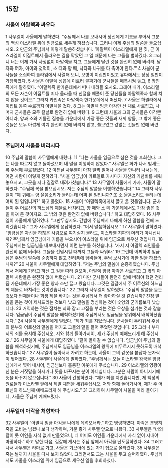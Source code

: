## 15장
### 사울이 아말렉과 싸우다
1 사무엘이 사울에게 말하였다. “주님께서 나를 보내시어 당신에게 기름을 부어서 그분의 백성 이스라엘 위에 임금으로 세우게 하셨습니다. 그러니 이제 주님의 말씀을 들으십시오.
2 만군의 주님께서 이렇게 말씀하셨습니다. ‘아말렉이 이스라엘에게 한 짓, 곧 이스라엘이 이집트에서 올라오는 길을 막았던 그 일 때문에 나는 그들을 벌하겠다.
3 그러니 너는 이제 가서 사정없이 아말렉을 치고, 그들에게 딸린 것을 완전히 없애 버려라. 남자와 여자, 아이와 젖먹이, 소 떼와 양 떼, 낙타와 나귀를 다 죽여야 한다.’”
4 사울이 군사들을 소집하여 틀라임에서 사열해 보니, 보병이 이십만이었고 유다에서도 장정 일만이 가담하였다.
5 사울은 아말렉 성읍에 이르러 골짜기에 군사들을 매복시켜 놓고,
6 카인족에게 말하였다. “아말렉족 한가운데에서 떠나 내려들 오시오. 그래야 내가, 이스라엘의 모든 자손이 이집트를 떠나 올라올 때 친절을 베풀어 준 당신들을 아말렉족과 함께 치지 않을 것이오.” 그러자 카인족은 아말렉족 한가운데에서 떠났다.
7 사울은 하윌라에서 이집트 동쪽 수르까지 아말렉을 쳤다.
8 그는 아말렉 임금 아각만 산 채로 사로잡고, 나머지 군사들은 모두 칼날로 완전히 없애 버렸다.
9 그런데 사울과 그의 군사들은 아각뿐 아니라, 양과 소와 기름진 짐승들 가운데에서 가장 좋은 것들과 새끼 양들, 그 밖에 좋은 것들은 모두 아깝게 여겨 완전히 없애 버리지 않고, 쓸모없고 값없는 것들만 없애 버렸다.
### 주님께서 사울을 버리시다
10 주님의 말씀이 사무엘에게 내렸다.
11 “나는 사울을 임금으로 삼은 것을 후회한다. 그는 나를 따르지 않고 돌아섰으며 내 말을 이행하지 않았다.” 사무엘은 화가 나서 밤새도록 주님께 부르짖었다.
12 이튿날 사무엘이 아침 일찍 일어나 사울을 만나러 나서는데, 어떤 사람이 이렇게 전하였다. “사울 임금님이 카르멜로 가시다가 자신의 기념비를 세워 놓으시고, 그곳을 지나 길갈로 내려가셨습니다.”
13 사무엘이 사울에게 가자, 사울이 말하였다. “주님께 복을 받으십시오. 저는 주님의 말씀을 이행하였습니다.”
14 그러자 사무엘이 “제 귀에는 양 울음소리가 들리는데 어찌 된 일입니까? 또 소 울음소리도 들리는데 어찌 된 일입니까?” 하고 물었다.
15 사울이 “아말렉족에게서 끌고 온 것들입니다. 군사들이 주 어르신의 하느님께 제물로 바치려고, 양 떼와 소 떼 가운데에서도 가장 좋은 것을 아껴 둔 것이지요. 그 밖의 것은 완전히 없애 버렸습니다.” 하고 대답하였다.
16 사무엘이 사울에게 말하였다. “그만두십시오. 간밤에 주님께서 나에게 하신 말씀을 전해 드리겠습니다.” 그가 사무엘에게 응답하였다. “어서 말씀하십시오.”
17 사무엘이 말하였다. “임금님은 자신을 하찮은 사람으로 여기실지 몰라도, 이스라엘 지파의 머리가 아니십니까? 주님께서 임금님에게 기름을 부으시어 이스라엘 위에 임금으로 세우신 것입니다.
18 주님께서는 임금님을 내보내시면서 이런 분부를 하셨습니다. ‘가서 저 아말렉 죄인들을 완전히 없애 버려라. 그들을 전멸시킬 때까지 그들과 싸워라.’
19 그런데 어찌하여 임금님은 주님의 말씀에 순종하지 않고 전리품에 덤벼들어, 주님 보시기에 악한 일을 하셨습니까?”
20 사울이 사무엘에게 대답하였다. “저는 주님의 말씀에 순종하였습니다. 주님께서 저에게 가라고 하신 그 길을 따라 걸으며, 아말렉 임금 아각은 사로잡고 그 밖의 아말렉 사람들은 완전히 없애 버렸습니다.
21 다만 군사들이 완전히 없애 버려야 했던 전리품 가운데에서 가장 좋은 양과 소만 끌고 왔습니다. 그것은 길갈에서 주 어르신의 하느님께 제물로 바치려는 것이었습니다.”
22 그러자 사무엘이 말하였다. “주님의 말씀을 듣는 것보다 번제물이나 희생 제물 바치는 것을 주님께서 더 좋아하실 것 같습니까? 진정 말씀을 듣는 것이 제사드리는 것보다 낫고 말씀을 명심하는 것이 숫양의 굳기름보다 낫습니다.
23 거역하는 것은 점치는 죄와 같고 고집을 부리는 것은 우상을 섬기는 것과 같습니다. 임금님이 주님의 말씀을 배척하셨기에 주님께서도 임금님을 왕위에서 배척하셨습니다.”
24 사울이 사무엘에게 빌었다. “제가 죄를 지었습니다. 군사들이 두려워서 주님의 분부와 어르신의 말씀을 어기고 그들의 말을 들어 주었던 것입니다.
25 그러니 부디 저의 죄를 용서해 주십시오. 저와 함께 돌아가시어, 제가 주님께 예배드리게 해 주십시오.”
26 사무엘이 사울에게 대답하였다. “같이 돌아갈 수 없습니다. 임금님이 주님의 말씀을 배척하셨기에, 주님께서도 임금님을 이스라엘의 왕위에 머무르시지 못하도록 배척하셨습니다.”
27 사무엘이 돌아서서 가려고 하는데, 사울이 그의 겉옷을 붙잡자 옷자락이 찢어졌다.
28 사무엘이 사울에게 말하였다. “주님께서는 오늘 이스라엘 왕국을 임금님에게서 찢어 내시어, 임금님보다 훌륭한 이웃에게 주셨습니다.
29 이스라엘의 영광이신 분은 거짓말을 하시거나 뜻을 바꾸시는 분이 아니십니다. 그분은 사람이 아니시기에 뜻을 바꾸지 않으십니다.”
30 사울이 간청하였다. “제가 죄를 지었습니다만, 제 백성의 원로들과 이스라엘 앞에서 제발 체면을 세워주십시오. 저와 함께 돌아가시어, 제가 주 어르신의 하느님께 예배드리게 해 주십시오.”
31 그리하여 사무엘이 사울을 따라 돌아가니, 사울은 주님께 예배드렸다.
### 사무엘이 아각을 처형하다
32 사무엘이 “아말렉 임금 아각을 나에게 데려오너라.” 하고 명령하였다. 아각은 분명히 죽을 고비는 넘겼나 보다 생각하며, 기분 좋게 사무엘 앞으로 나왔다.
33 사무엘은 “너의 칼이 뭇 여인을 자식 없게 만들었으니, 네 어미도 여인들 가운데에서 자식 없이 지내야 마땅하다.” 하고 말한 다음, 길갈에 계시는 주님 앞에서 아각을 난도질하였다.
34 그러고 나서 사무엘은 라마로 가고, 사울은 기브아에 있는 자기 집으로 올라갔다.
35 사무엘은 죽는 날까지 사울을 다시 보지 않았다. 그러면서도 그는 사울을 두고 슬퍼하였다. 주님께서도 사울을 이스라엘 위에 임금으로 세우신 일을 후회하셨다.
